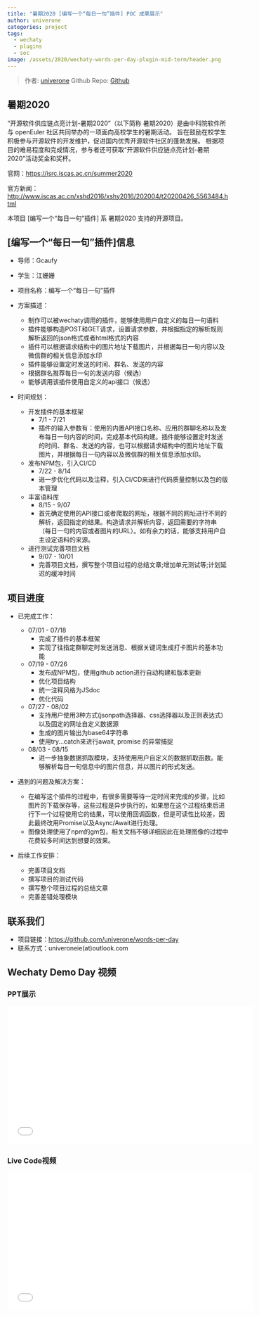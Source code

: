 ```yaml
---
title: "暑期2020 [编写一个“每日一句”插件] POC 成果展示"
author: univerone
categories: project
tags:
  - wechaty
  - plugins
  - soc
image: /assets/2020/wechaty-words-per-day-plugin-mid-term/header.png
---
```


> 作者: [univerone](https://github.com/univerone/)
> Github Repo: [Github](https://github.com/univerone/words-per-day)

## 暑期2020

“开源软件供应链点亮计划-暑期2020”（以下简称 暑期2020）是由中科院软件所与 openEuler 社区共同举办的一项面向高校学生的暑期活动。
旨在鼓励在校学生积极参与开源软件的开发维护，促进国内优秀开源软件社区的蓬勃发展。
根据项目的难易程度和完成情况，参与者还可获取“开源软件供应链点亮计划-暑期2020”活动奖金和奖杯。

官网：<https://isrc.iscas.ac.cn/summer2020>

官方新闻：<http://www.iscas.ac.cn/xshd2016/xshy2016/202004/t20200426_5563484.html>

本项目 [编写一个“每日一句”插件] 系 暑期2020 支持的开源项目。

## [编写一个“每日一句”插件]信息

- 导师：Gcaufy
- 学生：江姗姗

- 项目名称：编写一个“每日一句”插件

- 方案描述：
  - 制作可以被wechaty调用的插件，能够使用用户自定义的每日一句语料
  - 插件能够构造POST和GET请求，设置请求参数，并根据指定的解析规则解析返回的json格式或者html格式的内容
  - 插件可以根据请求结构中的图片地址下载图片，并根据每日一句内容以及微信群的相关信息添加水印
  - 插件能够设置定时发送的时间、群名、发送的内容
  - 根据群名推荐每日一句的发送内容（候选）
  - 能够调用该插件使用自定义的api接口（候选）

- 时间规划：
  - 开发插件的基本框架
    - 7/1 - 7/21
    - 插件的输入参数有：使用的内置API接口名称、应用的群聊名称以及发布每日一句内容的时间，完成基本代码构建。插件能够设置定时发送的时间、群名、发送的内容，也可以根据请求结构中的图片地址下载图片，并根据每日一句内容以及微信群的相关信息添加水印。
  - 发布NPM包，引入CI/CD
    - 7/22 - 8/14
    - 进一步优化代码以及注释，引入CI/CD来进行代码质量控制以及包的版本管理
  - 丰富语料库
    - 8/15 - 9/07
    - 首先确定使用的API接口或者爬取的网址，根据不同的网址进行不同的解析，返回指定的结果。构造请求并解析内容，返回需要的字符串（每日一句的内容或者图片的URL）。如有余力的话，能够支持用户自主设定语料的来源。
  - 进行测试完善项目文档
    - 9/07 - 10/01
    - 完善项目文档，撰写整个项目过程的总结文章;增加单元测试等;计划延迟的缓冲时间

## 项目进度

- 已完成工作：
  - 07/01 - 07/18
    - 完成了插件的基本框架
    - 实现了往指定群聊定时发送消息、根据关键词生成打卡图片的基本功能
  - 07/19 - 07/26
    - 发布成NPM包，使用github action进行自动构建和版本更新
    - 优化项目结构
    - 统一注释风格为JSdoc
    - 优化代码
  - 07/27 - 08/02
    - 支持用户使用3种方式(jsonpath选择器、css选择器以及正则表达式)以及固定的网址自定义数据源
    - 生成的图片输出为base64字符串
    - 使用try...catch来进行await, promise 的异常捕捉
  - 08/03 - 08/15
    - 进一步抽象数据抓取模块，支持使用用户自定义的数据抓取函数。能够解析每日一句信息中的图片信息，并以图片的形式发送。

- 遇到的问题及解决方案：
  
  - 在编写这个插件的过程中，有很多需要等待一定时间来完成的步骤，比如图片的下载保存等，这些过程是异步执行的，如果想在这个过程结束后进行下一个过程使用它的结果，可以使用回调函数，但是可读性比较差，因此最终改用Promise以及Async/Await进行处理。
  - 图像处理使用了npm的gm包，相关文档不够详细因此在处理图像的过程中花费较多时间达到想要的效果。

- 后续工作安排：
  - 完善项目文档
  - 撰写项目的测试代码
  - 撰写整个项目过程的总结文章
  - 完善差错处理模块

## 联系我们

- 项目链接：<https://github.com/univerone/words-per-day>
- 联系方式：univeroneie(at)outlook.com

## Wechaty Demo Day 视频

### PPT展示

<iframe src="//player.bilibili.com/player.html?aid=926702939&bvid=BV1vT4y157x5&cid=224469100&page=1" width="560" height="315" scrolling="no" border="0" frameborder="no" framespacing="0" allowfullscreen="true"> </iframe>

### Live Code视频

<iframe src="//player.bilibili.com/player.html?aid=201701469&bvid=BV1ih411d75h&cid=224470522&page=1" width="560" height="315" scrolling="no" border="0" frameborder="no" framespacing="0" allowfullscreen="true"> </iframe>
